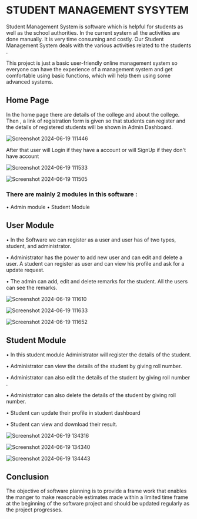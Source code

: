 # STUDENT MANAGEMENT SYSYTEM

Student Management System is software which is helpful for students as well as the school 
authorities. In the current systern all the activities are done manually. It is very time 
consuming and costly. Our Student Management System deals with the various activities 
related to the students .

This project is just a basic user-friendly online management system so everyone can have the 
experience of a management system and get comfortable using basic functions, which will 
help them using some advanced systems. 


## Home Page 
In the home page there are details of the college and about the college.
Then , a link of registration form is given so that students can register and the details of registered students will be shown in Admin Dashboard.


![Screenshot 2024-06-19 111446](https://github.com/Pujadhara/Sudent_Mangament_System/assets/162097778/c2bfc400-c973-4bfb-948a-0d1c8fe3afed)

After that user will Login if they have a account or will SignUp if they don't have account

![Screenshot 2024-06-19 111533](https://github.com/Pujadhara/Sudent_Mangament_System/assets/162097778/f45061f1-e002-4815-a847-283beb481481)

![Screenshot 2024-06-19 111505](https://github.com/Pujadhara/Sudent_Mangament_System/assets/162097778/7f018f64-9849-4992-a1a7-290d2838f044)


### There are mainly 2 modules in this software :

• Admin module 
• Student Module 

## User Module
• In the Software we can register as a user and user has of two types, student, 
and administrator. 

• Administrator has the power to add new user and can edit and delete a user. A 
student can register as user and can view his profile and ask for a update 
request. 

• The admin  can add, edit and delete remarks for the student. All the users can 
see the remarks.


![Screenshot 2024-06-19 111610](https://github.com/Pujadhara/Sudent_Mangament_System/assets/162097778/726257f6-8d6f-4904-978b-3c511f8ba957)


![Screenshot 2024-06-19 111633](https://github.com/Pujadhara/Sudent_Mangament_System/assets/162097778/e4e58ece-c711-4194-9240-edab0ca78f33)


![Screenshot 2024-06-19 111652](https://github.com/Pujadhara/Sudent_Mangament_System/assets/162097778/b97deaef-f555-4083-8ad7-d109af2a828f)


## Student Module
• In this student module Administrator will register the details of the student. 

• Administrator can view the details of the student by giving roll number. 

• Administrator can also edit the details of the student by giving roll number .

• Administrator can also delete the details of the student by giving roll number.

• Student can update their profile in student dashboard

• Student can view and download their result.

![Screenshot 2024-06-19 134316](https://github.com/Pujadhara/Sudent_Mangament_System/assets/162097778/64551bec-fec4-4807-a101-7b08c9b2e6e3)


![Screenshot 2024-06-19 134340](https://github.com/Pujadhara/Sudent_Mangament_System/assets/162097778/2f0fd0c9-8fc8-465a-af57-c5867d5c3ad9)

![Screenshot 2024-06-19 134443](https://github.com/Pujadhara/Sudent_Mangament_System/assets/162097778/a4825a70-6fb5-4c83-b1fc-fc033e9e9794)

## Conclusion

The objective of software planning is to provide a frame work that enables the manger to 
make reasonable estimates made within a limited time frame at the beginning of the software 
project and should be updated regularly as the project progresses.

